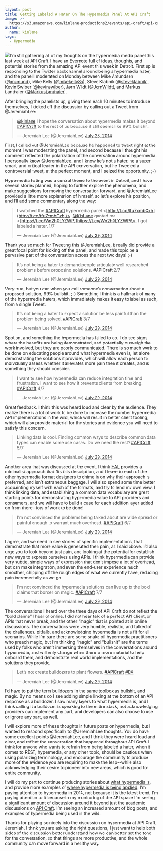 ```yaml
---
layout: post
title: Getting Labeled A Hater On The Hypermedia Panel At API Craft
image: >-
  https://s3.amazonaws.com/kinlane-productions2/events/api-craft/api-craft-logo.png
author:
  name: kinlane
tags:
  - Hypermedia
---
```

[![](https://s3.amazonaws.com/kinlane-productions2/events/api-craft/api-craft-logo.png)](http://api-craft.org/)I’m still gathering all of my thoughts on the hypermedia media panel this last week at API Craft. I have an Evernote full of ideas, thoughts, and potential stories from the amazing API event this week in Detroit. First up is responding to the Twitter backchannel around being a hypermedia hater, and the panel I moderated on Monday between Mike Amundsen ([@mamund](http://bit.ly/1mtrwki)), Mike Kelly ([@mikekelly85](http://bit.ly/1hBxi4m)), Steve Klabnik ([@steveklabnik](https://twitter.com/steveklabnik)), Kevin Swiber ([@kevinswiber](http://bit.ly/1oC7Udw)), Jørn Wildt ([@JornWildt](https://twitter.com/JornWildt)), and Markus Lanthaler ([@MarkusLanthaler](https://twitter.com/MarkusLanthaler)).

After bringing the panelists up, giving them each 10 minutes to introduce themselves, I kicked off the discussion by calling out a Tweet from @JeremiahLee:

> [@kinlane](https://twitter.com/kinlane) I hope the conversation about hypermedia makes it beyond [#APICraft](https://twitter.com/hashtag/APICraft?src=hash) to the rest of us because it still seems like 99% bullshit.
> 
> — Jeremiah Lee (@JeremiahLee) [July 28, 2014](https://twitter.com/JeremiahLee/statuses/493830026983247876)

First, I called out @JeremiahLee because he happened to tweet right at the moment I was moderating the panel, and second because I thought his comment reflected the polarization of the conversation around hypermedia. I personally know @JeremiahLee, and I know he’s not a hater, he a super smart, and critical leader in the API conversation, but he Tweeted a controversial tweet, at the perfect moment, and I seized the opportunity. ;-)

Hypermedia hating was a central theme to the event in Detroit, and I have several stories planned, hoping to further explore the phenomena, and make suggestions for moving the conversation forward, and @JeremiahLee provided a little more explanation of himself, so let’s explore his position, and I'll add some commentary along the way:

> I watched the [#APICraft](https://twitter.com/hashtag/APICraft?src=hash) hypermedia panel <[http://t.co/tfu7xmbCxh](http://t.co/tfu7xmbCxh)\>. [@KinLane](https://twitter.com/kinlane) quoted me <[https://t.co/Wn2h0LYZWP](https://t.co/Wn2h0LYZWP)\>. I got labeled a hater. 1/7
> 
> — Jeremiah Lee (@JeremiahLee) [July 29, 2014](https://twitter.com/JeremiahLee/statuses/494017263125942272)

Thank you so much for Tweeting this @JeremiahLee, it really did provide a great focal point for kicking off the panel, and made this topic be a pervasive part of the conversation across the next two days! ;-)

> It’s not being a hater to demand people articulate well researched problems before proposing solutions. [#APICraft](https://twitter.com/hashtag/APICraft?src=hash) 2/7
> 
> — Jeremiah Lee (@JeremiahLee) [July 29, 2014](https://twitter.com/JeremiahLee/statuses/494017300736262144)

Very true, but you can when you call someone’s conversation about a proposed solution, 99% bullshit. ;-) Something I think is a hallmark of many of the hypermedia haters, which immediately makes it easy to label as such, from a single Tweet.

> It’s not being a hater to expect a solution be less painful than the problem being solved. [#APICraft](https://twitter.com/hashtag/APICraft?src=hash) 3/7
> 
> — Jeremiah Lee (@JeremiahLee) [July 29, 2014](https://twitter.com/JeremiahLee/statuses/494017345925693440)

Spot on, and something the hypermedia has failed to do. I do see signs where the benefits are being demonstrated, and potentially outweigh the work involved, but they are poorly communicated. There is so much work to be done on educating people around what hypermedia even is, let alone demonstrating the solutions it provides, which will allow each person to individually assess whether it alleviates more pain then it creates, and is something they should consider.

> I want to see how hypermedia can reduce integration time and frustration. I want to see how it prevents clients from breaking. [#APICraft](https://twitter.com/hashtag/APICraft?src=hash) 4/7
> 
> — Jeremiah Lee (@JeremiahLee) [July 29, 2014](https://twitter.com/JeremiahLee/statuses/494017421809049600)

Great feedback. I think this was heard loud and clear by the audience. They realize there is a lot of work to be done to increase the number hypermedia API implementations in the wild, which will result in better client tooling, which will also provide material for the stories and evidence you will need to satisfy this concern.

> Linking data is cool. Finding common ways to describe common data types can enable some use cases. Do we need the rest? [#APICraft](https://twitter.com/hashtag/APICraft?src=hash) 5/7
> 
> — Jeremiah Lee (@JeremiahLee) [July 29, 2014](https://twitter.com/JeremiahLee/statuses/494017457590652928)

Another area that was discussed at the event. I think [HAL](http://stateless.co/hal_specification.html) provides a minimalist approach that fits this description, and I leave to each of the other hypermedia format designers to chime in on why their approach is preferred, and isn’t extraneous baggage. I will also spend some time better acquainting myself with each of the formats, and try to lend my own view. I think linking data, and establishing a common data vocabulary are great starting points for demonstrating hypermedia value to API providers and consumers, and we will have to build a case for each addition layer added on from there--lots of work to be done!

> I’m not convinced the problems being talked about are wide spread or painful enough to warrant much overhead. [#APICraft](https://twitter.com/hashtag/APICraft?src=hash) 6/7
> 
> — Jeremiah Lee (@JeremiahLee) [July 29, 2014](https://twitter.com/JeremiahLee/statuses/494017514381524992)

I agree, and we need to see stories of specific implementations, that demonstrate that more value is generated then pain, as I said above. I’d also urge you to look beyond just pain, and looking at the potential for establish new ways to express ourselves using APIs. I think hypermedia can provide very subtle, simple ways of expression that don’t impose a lot of overhead, but can make integration, and even the end-user experience much smoother, chipping off the rough edges of what we currently have, reducing pain incrementally as we go.

> I’m not convinced the hypermedia solutions can live up to the bold claims that border on magic. [#APICraft](https://twitter.com/hashtag/APICraft?src=hash) 7/7
> 
> — Jeremiah Lee (@JeremiahLee) [July 29, 2014](https://twitter.com/JeremiahLee/statuses/494017630089777153)

The conversations I heard over the three days of API Craft do not reflect the “bold claims” I hear of online. I did not hear talk of a perfect API client, or APIs that never break, and the other “magic” that is pointed at in online discussions. The conversations were very humble, realistic, and talked of the challenges, pitfalls, and acknowledging hypermedia is not a fit for all scenarios. While I’m sure there are some snake oil hypermedia practitioners who preach magic, but I’m thinking “magic” and “bullshit” are the terms used by folks who aren’t immersing themselves in the conversations around hypermedia, and will only change when there is more material to help onboard them, and demonstrate real world implementations, and the solutions they provide.

> Let’s not create bulldozers to plant flowers. [#APICraft](https://twitter.com/hashtag/APICraft?src=hash) [#DX](https://twitter.com/hashtag/DX?src=hash)
> 
> — Jeremiah Lee (@JeremiahLee) [July 29, 2014](https://twitter.com/JeremiahLee/statuses/494017708074098691)

I’d have to put the term bulldozers in the same toolbox as bullshit, and magic. By no means do I see adding simple linking at the bottom of an API response as a bulldozer. I saw many layers to what hypermedia is, and I think calling it a bulldozer is speaking to the entire stack, not acknowledging providers can implement any part, and developers can also choose to use or ignore any part, as well.

I will explore more of these thoughts in future posts on hypermedia, but I wanted to respond specifically to @JeremiahLee thoughts. You do have some excellent points @JeremiahLee, and I think they were heard loud and clear, and reflect the conversation that happened throughout API Craft. I think for anyone who wants to refrain from being labeled a hater, when it comes to REST, hypermedia, or any other topic, should be cautious when using polarizing terminology, and encourage the community to produce more of the evidence you are requiring to make the leap--while also acknowledging their desire to pioneer into new areas, which is good for entire community.

I will do my part to continue producing stories about [what hypermedia is](http://apievangelist.com/2014/01/07/what-is-a-hypermedia-api/), and provide more examples of [where hypermedia is being applied](http://apievangelist.com/2014/04/15/what-are-some-good-examples-of-hypermedia-apis/). I’m paying attention to hypermedia in 2014, not because it is the latest trend, I’m paying attention to it because in my monitoring of the API space I’m seeing a significant amount of discussion around it beyond just the academic discussions on [API Craft](http://api-craft.org/). I’m seeing an increased amount of blog posts, and examples of hypermedia being used in the wild.

Thanks for playing so nicely into the discussion on hypermedia at API Craft, Jeremiah. I think you are asking the right questions, I just want to help both sides of the discussion better understand how we can better set the tone for the conversation, so that things are more productive, and the whole community can move forward in a healthy way.